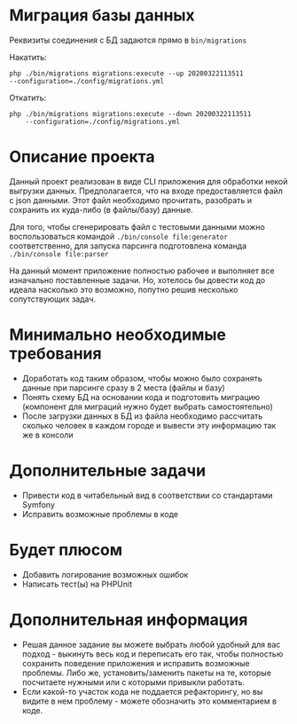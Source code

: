 # Миграция базы данных
Реквизиты соединения с БД задаются прямо в `bin/migrations`

Накатить:
```
php ./bin/migrations migrations:execute --up 20200322113511 
--configuration=./config/migrations.yml
```
Откатить:
```
php ./bin/migrations migrations:execute --down 20200322113511
    --configuration=./config/migrations.yml
```
Описание проекта
========
Данный проект реализован в виде CLI приложения для обработки некой 
выгрузки данных. Предполагается, что на входе предоставляется 
файл с json данными. Этот файл необходимо прочитать, разобрать 
и сохранить их куда-либо (в файлы/базу) данные.

Для того, чтобы сгенерировать файл с тестовыми данными можно 
воспользоваться командой `./bin/console file:generator` 
соответственно, для запуска парсинга подготовлена 
команда `./bin/console file:parser`

На данный момент приложение полностью рабочее и выполняет 
все изначально поставленные задачи. Но, хотелось бы довести код 
до идеала насколько это возможно, попутно решив несколько 
сопутствующих задач.

Минимально необходимые требования
=========
* Доработать код таким образом, чтобы можно было сохранять данные 
при парсинге сразу в 2 места (файлы и базу)
* Понять схему БД на основании кода и подготовить миграцию 
(компонент для миграций нужно будет выбрать самостоятельно)
* После загрузки данных в БД из файла необходимо расcчитать сколько 
человек в каждом городе и вывести эту информацию так же в консоли

Дополнительные задачи
========
* Привести код в читабельный вид в соответствии со стандартами Symfony
* Исправить возможные проблемы в коде

Будет плюсом
=======
* Добавить логирование возможных ошибок
* Написать тест(ы) на PHPUnit

Дополнительная информация
========
* Решая данное задание вы можете выбрать любой удобный для вас 
подход - выкинуть весь код и переписать его так, чтобы полностью 
сохранить поведение приложения и исправить возможные проблемы. 
Либо же, установить/заменить пакеты на те, которые посчитаете 
нужными или с которыми привыкли работать.
* Если какой-то участок кода не поддается рефакторингу, но вы видите 
в нем проблему - можете обозначить это комментарием в коде.
